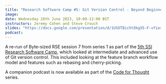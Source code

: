```yaml
---
title: "Research Software Camp #5: Git Version Control - Beyond Beginner Level"
image:
date: Wednesday 28th June 2023, 10:00-12:00 BST
instructors: Jeremy Cohen and Steve Crouch
slides: "https://docs.google.com/presentation/d/1USOTBichtOkgX5-F-vYios3xhWSj1xtG9H5639Igo1E"
podcast: 
---
```


A re-run of Byte-sized RSE session 7 from series 1 as part of the [5th SSI Research Software 
Camp](https://www.software.ac.uk/Events/research-software-camp-fair-software), which looked 
at intermediate and advanced use of Git version control. This included looking at the 
feature branch workflow model and features such as rebasing and cherry-picking.

A companion podcast is now available as part of the
[Code for Thought](https://codeforthought.buzzsprout.com/) series.
